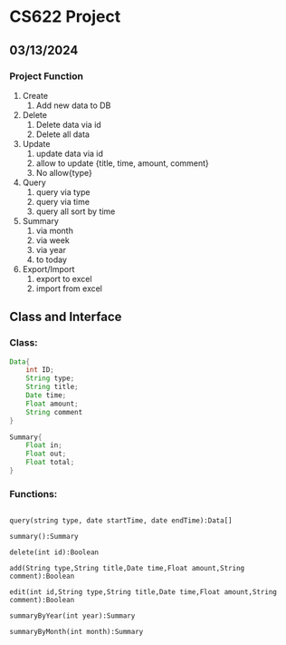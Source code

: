# CS622 Project



## 03/13/2024

### Project Function

1. Create
   1. Add new data to DB
2. Delete
   1. Delete data via id
   2. Delete all data
3. Update
   1. update data via id
   2. allow to update {title, time, amount, comment}
   3. No allow{type}
4. Query
   1. query via type
   2. query via time
   3. query all sort by time
5. Summary
   1. via month
   2. via week
   3. via year
   4. to today
6. Export/Import
   1. export to excel
   2. import from excel



## Class and Interface

### Class:

```java
Data{
	int ID;
	String type;
	String title;
	Date time;
    Float amount;
	String comment
}

Summary{
	Float in;
	Float out;
	Float total;
}


```





### Functions:

```pseudocode

query(string type, date startTime, date endTime):Data[]

summary():Summary

delete(int id):Boolean

add(String type,String title,Date time,Float amount,String comment):Boolean

edit(int id,String type,String title,Date time,Float amount,String comment):Boolean

summaryByYear(int year):Summary

summaryByMonth(int month):Summary
```







